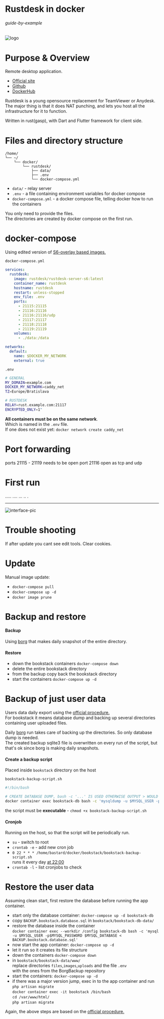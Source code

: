 # Rustdesk in docker

###### guide-by-example

![logo](https://i.imgur.com/ImsIffW.png)

# Purpose & Overview

Remote desktop application. 

* [Official site](https://rustdesk.com/)
* [Github](https://github.com/rustdesk/rustdesk)
* [DockerHub](https://hub.docker.com/r/rustdesk/rustdesk-server)

Rustdesk is a young opensource replacement for TeamViewer or Anydesk.
The major thing is that it does NAT punching, 
and lets you host all the infrastructure for it to function.

Written in rust(gasp), with Dart and Flutter framework for client side.</br>

# Files and directory structure

```
/home/
└── ~/
    └── docker/
        └── rustdesk/
            ├── data/
            ├── .env
            └── docker-compose.yml
```

* `data/` - relay server
* `.env` - a file containing environment variables for docker compose
* `docker-compose.yml` - a docker compose file, telling docker how to run the containers

You only need to provide the files.</br>
The directories are created by docker compose on the first run.

# docker-compose

Using edited version of [S6-overlay based images.](https://github.com/rustdesk/rustdesk-server#s6-overlay-based-images)

`docker-compose.yml`
```yml
services:
  rustdesk:
    image: rustdesk/rustdesk-server-s6:latest
    container_name: rustdesk
    hostname: rustdesk
    restart: unless-stopped
    env_file: .env
    ports:
      - 21115:21115
      - 21116:21116
      - 21116:21116/udp
      - 21117:21117
      - 21118:21118
      - 21119:21119
    volumes:
      - ./data:/data

networks:
  default:
    name: $DOCKER_MY_NETWORK
    external: true
```

`.env`
```bash
# GENERAL
MY_DOMAIN=example.com
DOCKER_MY_NETWORK=caddy_net
TZ=Europe/Bratislava

# RUSTDESK
RELAY=rust.example.com:21117
ENCRYPTED_ONLY=1"
```

**All containers must be on the same network**.</br>
Which is named in the `.env` file.</br>
If one does not exist yet: `docker network create caddy_net`

# Port forwarding

ports 21115 - 21119 needs to be open
port 21116 open as tcp and udp

# First run
.....
....
...
..
.

---

![interface-pic](https://i.imgur.com/cN1GUZw.png)

# Trouble shooting

If after update you cant see edit tools. Clear cookies.

# Update

Manual image update:

- `docker-compose pull`</br>
- `docker-compose up -d`</br>
- `docker image prune`

# Backup and restore

#### Backup

Using [borg](https://github.com/DoTheEvo/selfhosted-apps-docker/tree/master/borg_backup)
that makes daily snapshot of the entire directory.
  
#### Restore

* down the bookstack containers `docker-compose down`</br>
* delete the entire bookstack directory</br>
* from the backup copy back the bookstack directory</br>
* start the containers `docker-compose up -d`

# Backup of just user data

Users data daily export using the
[official procedure.](https://www.bookstackapp.com/docs/admin/backup-restore/)</br>
For bookstack it means database dump and backing up several directories
containing user uploaded files.

Daily [borg](https://github.com/DoTheEvo/selfhosted-apps-docker/tree/master/borg_backup) run
takes care of backing up the directories.
So only database dump is needed.</br>
The created backup sqlite3 file is overwritten on every run of the script,
but that's ok since borg is making daily snapshots.

#### Create a backup script

Placed inside `bookstack` directory on the host

`bookstack-backup-script.sh`
```bash
#!/bin/bash

# CREATE DATABASE DUMP, bash -c '...' IS USED OTHERWISE OUTPUT > WOULD TRY TO GO TO THE HOST
docker container exec bookstack-db bash -c 'mysqldump -u $MYSQL_USER -p$MYSQL_PASSWORD $MYSQL_DATABASE > $MYSQL_DIR/BACKUP.bookstack.database.sql'
```

the script must be **executable** - `chmod +x bookstack-backup-script.sh`

#### Cronjob

Running on the host, so that the script will be periodically run.

* `su` - switch to root
* `crontab -e` - add new cron job</br>
* `0 22 * * * /home/bastard/docker/bookstack/bookstack-backup-script.sh`</br>
  runs it every day [at 22:00](https://crontab.guru/#0_22_*_*_*) 
* `crontab -l` - list cronjobs to check

# Restore the user data

Assuming clean start, first restore the database before running the app container.

* start only the database container: `docker-compose up -d bookstack-db`
* copy `BACKUP.bookstack.database.sql` in `bookstack/bookstack-db-data/`
* restore the database inside the container</br>
  `docker container exec --workdir /config bookstack-db bash -c 'mysql -u $MYSQL_USER -p$MYSQL_PASSWORD $MYSQL_DATABASE < BACKUP.bookstack.database.sql'`
* now start the app container: `docker-compose up -d`
* let it run so it creates its file structure
* down the containers `docker-compose down`
* in `bookstack/bookstack-data/www/`</br>
  replace directories `files`,`images`,`uploads` and the file `.env`</br>
  with the ones from the BorgBackup repository 
* start the containers: `docker-compose up -d`
* if there was a major version jump, exec in to the app container and run `php artisan migrate`</br>
  `docker container exec -it bookstack /bin/bash`</br>
  `cd /var/www/html/`</br>
  `php artisan migrate`

Again, the above steps are based on the 
[official procedure.](https://www.bookstackapp.com/docs/admin/backup-restore/)
